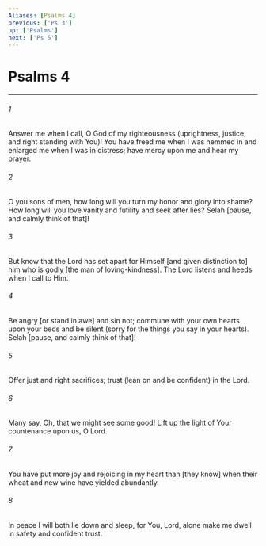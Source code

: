 ```yaml
---
Aliases: [Psalms 4]
previous: ['Ps 3']
up: ['Psalms']
next: ['Ps 5']
---
```

# Psalms 4

***














###### 1 






Answer me when I call, O God of my righteousness (uprightness, justice, and right standing with You)! You have freed me when I was hemmed in and enlarged me when I was in distress; have mercy upon me and hear my prayer. 













###### 2 






O you sons of men, how long will you turn my honor and glory into shame? How long will you love vanity and futility and seek after lies? Selah [pause, and calmly think of that]! 













###### 3 






But know that the Lord has set apart for Himself [and given distinction to] him who is godly [the man of loving-kindness]. The Lord listens and heeds when I call to Him. 













###### 4 






Be angry [or stand in awe] and sin not; commune with your own hearts upon your beds and be silent (sorry for the things you say in your hearts). Selah [pause, and calmly think of that]! 













###### 5 






Offer just and right sacrifices; trust (lean on and be confident) in the Lord. 













###### 6 






Many say, Oh, that we might see some good! Lift up the light of Your countenance upon us, O Lord. 













###### 7 






You have put more joy and rejoicing in my heart than [they know] when their wheat and new wine have yielded abundantly. 













###### 8 






In peace I will both lie down and sleep, for You, Lord, alone make me dwell in safety and confident trust.
